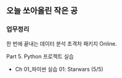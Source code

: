## 오늘 쏘아올린 작은 공

### 업무정리

한 번에 끝내는 데이터 분석 초격차 패키지 Online.

Part 5. Python 프로젝트 실습
- Ch 01_파이썬 실습 01: Starwars (5/5)